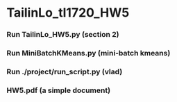 # TailinLo_tl1720_HW5

### Run TailinLo_HW5.py (section 2)
### Run MiniBatchKMeans.py (mini-batch kmeans)
### Run ./project/run_script.py (vlad)
### HW5.pdf (a simple document)
